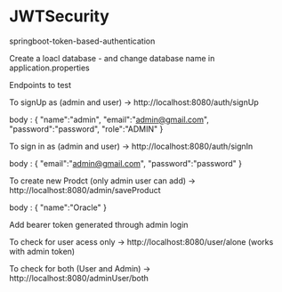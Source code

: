 # JWTSecurity
springboot-token-based-authentication

Create a loacl database - and change database name in application.properties 

Endpoints to test

To signUp as (admin and user) -> http://localhost:8080/auth/signUp

body :
{
    "name":"admin",
    "email":"admin@gmail.com",
    "password":"password",
    "role":"ADMIN"
}


To sign in as (admin and user) -> http://localhost:8080/auth/signIn

body :
{
    "email":"admin@gmail.com",
    "password":"password"
}


To create new Prodct (only admin user can add) -> http://localhost:8080/admin/saveProduct

body :
{
    "name":"Oracle"
}

Add bearer token generated through admin login 


To check for user acess only ->  http://localhost:8080/user/alone (works with admin token)

To check for both (User and Admin) -> http://localhost:8080/adminUser/both

